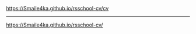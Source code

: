 https://Smaile4ka.github.io/rsschool-cv/cv

----------------------------------------------------------------

https://Smaile4ka.github.io/rsschool-cv/
